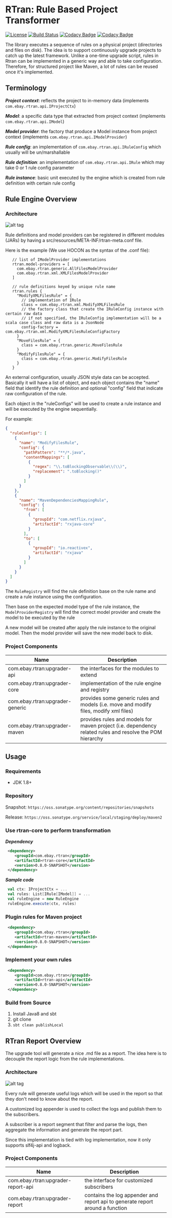 # RTran: Rule Based Project Transformer

[![License](http://img.shields.io/:license-Apache%202-red.svg)](LICENSE)
[![Build Status](https://travis-ci.org/eBay/RTran.svg?branch=master)](https://travis-ci.org/eBay/RTran)
[![Codacy Badge](https://api.codacy.com/project/badge/grade/90d314276ca74891bda1119f3d10ceb9)](https://www.codacy.com/app/zcx-wang/RTran)
[![Codacy Badge](https://api.codacy.com/project/badge/coverage/4b22f9e0cd044db5be868243bf37a41d)](https://www.codacy.com/app/zcx-wang/RTran)

The library executes a sequence of rules on a physical project (directories and files on disk). 
The idea is to support continuously upgrade projects to catch up the latest framework. 
Unlike a one-time upgrade script, rules in Rtran can be implemented in a generic way and able to take configuration. 
Therefore, for structured project like Maven, a lot of rules can be reused once it's implemented.

## Terminology

___Project context___: reflects the project to in-memory data (implements `com.ebay.rtran.api.IProjectCtx`) 

___Model___: a specific data type that extracted from project context (implements `com.ebay.rtran.api.IModel`)

___Model provider___: the factory that produce a Model instance from project context (implements `com.ebay.rtran.api.IModelProvider`)

___Rule config___: an implementation of `com.ebay.rtran.api.IRuleConfig` which usually will be un/marshallable

___Rule definition___: an implementation of `com.ebay.rtran.api.IRule` which may take 0 or 1 rule config parameter

___Rule instance___: basic unit executed by the engine which is created from rule definition with certain rule config
                
## Rule Engine Overview

### Architecture

![alt tag](img/rule.png)

Rule definitions and model providers can be registered in different modules (JARs) by having a src/resources/META-INF/rtran-meta.conf file.

Here is the example (We use HOCON as the syntax of the .conf file):

```
   // list of IModelProvider implementations
   rtran.model-providers = [
     com.ebay.rtran.generic.AllFilesModelProvider
     com.ebay.rtran.xml.XMLFilesModelProvider
   ]
   
   // rule definitions keyed by unique rule name
   rtran.rules {
     "ModifyXMLFilesRule" = {
       // implementation of IRule
       class = com.ebay.rtran.xml.ModifyXMLFilesRule
       // the factory class that create the IRuleConfig instance with certain raw data
       // if not specified, the IRuleConfig implementation will be a scala case class and raw data is a JsonNode
       config-factory = com.ebay.rtran.xml.ModifyXMLFilesRuleConfigFactory
     }
     "MoveFilesRule" = {
       class = com.ebay.rtran.generic.MoveFilesRule
     }
     "ModifyFilesRule" = {
       class = com.ebay.rtran.generic.ModifyFilesRule
     }
   }
```

An external configuration, usually JSON style data can be accepted. Basically it will have a list of object, 
and each object contains the "name" field that identify the rule definition and optional "config" field that indicate raw configuration of the rule.
 
Each object in the "ruleConfigs" will be used to create a rule instance and will be executed by the engine sequentially.

For example: 

```json
{
  "ruleConfigs": [
    {
      "name": "ModifyFilesRule",
      "config": {
        "pathPattern": "**/*.java",
        "contentMappings": [
          {
            "regex": "\\.toBlockingObservable\\(\\)",
            "replacement": ".toBlocking()"
          }
        ]
      }
    },
    {
      "name": "MavenDependenciesMappingRule",
      "config": {
        "from": [
          {
            "groupId": "com.netflix.rxjava",
            "artifactId": "rxjava-core"
          }
        ],
        "to": [
          {
            "groupId": "io.reactivex",
            "artifactId": "rxjava"
          }
        ]
      }
    }
  ]
}

```

The `RuleRegistry` will find the rule definition base on the rule name and create a rule instance using the configuration.

Then base on the expected model type of the rule instance, the `ModelProviderRegistry` will find the correct model provider and create the model to be executed by the rule

A new model will be created after apply the rule instance to the original model. Then the model provider will save the new model back to disk.

### Project Components

| Name | Description |
|------|-------------|
|com.ebay.rtran:upgrader-api|the interfaces for the modules to extend|
|com.ebay.rtran:upgrader-core|implementation of the rule engine and registry|
|com.ebay.rtran:upgrader-generic|provides some generic rules and models (i.e. move and modify files, modify xml files)|
|com.ebay.rtran:upgrader-maven|provides rules and models for maven project (i.e. dependency related rules and resolve the POM hierarchy|

## Usage

### Requirements

* JDK 1.8+

### Repository

Snapshot: `https://oss.sonatype.org/content/repositories/snapshots`

Release: `https://oss.sonatype.org/service/local/staging/deploy/maven2`

### Use rtran-core to perform transformation

___Dependency___
```xml
 <dependency>
    <groupId>com.ebay.rtran</groupId>
    <artifactId>rtran-core</artifactId>
    <version>0.8.0-SNAPSHOT</version>
 </dependency>
```

___Sample code___
```scala
 val ctx: IProjectCtx = ...
 val rules: List[IRule[IModel]] = ...
 val ruleEngine = new RuleEngine
 ruleEngine.execute(ctx, rules)
```

### Plugin rules for Maven project
```xml
 <dependency>
    <groupId>com.ebay.rtran</groupId>
    <artifactId>rtran-maven</artifactId>
    <version>0.8.0-SNAPSHOT</version>
 </dependency>
```

### Implement your own rules
```xml
 <dependency>
    <groupId>com.ebay.rtran</groupId>
    <artifactId>rtran-api</artifactId>
    <version>0.8.0-SNAPSHOT</version>
 </dependency>
```

### Build from Source
1. Install Java8 and sbt
2. git clone
3. `sbt clean publishLocal`

## RTran Report Overview

The upgrade tool will generate a nice .md file as a report. The idea here is to decouple the report logic from the rule implementations.

### Architecture

![alt tag](img/report.png)

Every rule will generate useful logs which will be used in the report so that they don't need to know about the report. 

A customized log appender is used to collect the logs and publish them to the subscribers.

A subscriber is a report segment that filter and parse the logs, then aggregate the information and generate the report part.

Since this implementation is tied with log implementation, now it only supports slf4j-api and logback.

### Project Components

| Name | Description |
|------|-------------|
|com.ebay.rtran:upgrader-report-api|the interface for customized subscribers|
|com.ebay.rtran:upgrader-report|contains the log appender and report api to generate report around a function|
